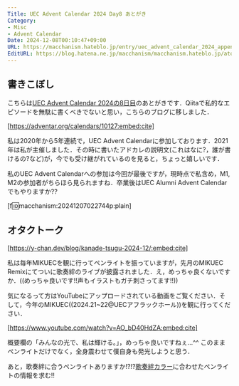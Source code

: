 ```yaml
---
Title: UEC Advent Calendar 2024 Day8 あとがき
Category:
- Misc
- Advent Calendar
Date: 2024-12-08T00:10:47+09:00
URL: https://macchanism.hateblo.jp/entry/uec_advent_calendar_2024_appendix
EditURL: https://blog.hatena.ne.jp/macchanism/macchanism.hateblo.jp/atom/entry/6802418398309566177
---
```


## 書きこぼし

こちらは[UEC Advent Calendar 2024の8日目](https://qiita.com/matchaism/items/f0f2c9ff7e3ffbab56eb)のあとがきです．Qiitaで私的なエピソードを無駄に書くべきでないと思い，こちらのブログに移しました．

[https://adventar.org/calendars/10127:embed:cite]

私は2020年から5年連続で，UEC Advent Calendarに参加しております．2021年は私が主催しました．その時に書いたアドカレの説明文(これはなに?，誰が書けるの?など)が，今でも受け継がれているのを見ると，ちょっと嬉しいです．

<!-- more -->

私のUEC Advent Calendarへの参加は今回が最後ですが，現時点で私含め，M1, M2の参加者がちらほら見られますね．卒業後はUEC Alumni Advent Calendarでもやりますか??

[f:id:macchanism:20241207022744p:plain]

## オタクトーク

[https://y-chan.dev/blog/kanade-tsugu-2024-12/:embed:cite]

私は毎年MIKUECを観に行ってペンライトを振っていますが，先月のMIKUEC Remixにてついに歌奏絆のライブが披露されました．え，めっちゃ良くないですか．((めっちゃ良いです!!声もイラストもガチ刺さってます!!))

気になるって方はYouTubeにアップロードされている動画をご覧ください．そして，今年のMIKUEC((2024.21~22@UECアフラックホール))を観に行ってください．

[https://www.youtube.com/watch?v=AO_bD40HdZA:embed:cite]

概要欄の「みんなの光で、私は輝ける。」，めっちゃ良いですねぇ...^^ このままペンライトだけでなく，全身震わせて僕自身も発光しようと思う．

あと，歌奏絆に合うペンライトありますか!?!?[歌奏絆カラー](https://x.com/y_chan_uec/status/1861947718098358549)に合わせたペンライトの情報を求む!!
